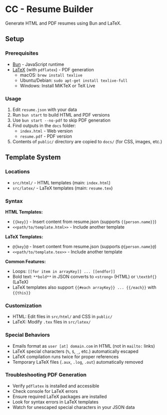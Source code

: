 # CC - Resume Builder

Generate HTML and PDF resumes using Bun and LaTeX.

## Setup

### Prerequisites

- [Bun](https://bun.sh) - JavaScript runtime
- [LaTeX](https://www.latex-project.org/get/) (with `pdflatex`) - PDF generation
  - macOS: `brew install texlive`
  - Ubuntu/Debian: `sudo apt-get install texlive-full`
  - Windows: Install MiKTeX or TeX Live

### Usage

1. Edit `resume.json` with your data
2. Run `bun start` to build HTML and PDF versions
3. Use `bun start --no-pdf` to skip PDF generation
4. Find outputs in the `docs` folder:
   - `index.html` - Web version
   - `resume.pdf` - PDF version
5. Contents of `public/` directory are copied to `docs/` (for CSS, images, etc.)

## Template System

### Locations

- `src/html/` - HTML templates (main: `index.html`)
- `src/latex/` - LaTeX templates (main: `resume.tex`)

### Syntax

**HTML Templates:**
- `{{key}}` - Insert content from resume.json (supports `{{person.name}}`)
- `<<path/to/template.html>>` - Include another template

**LaTeX Templates:**
- `@{key}@` - Insert content from resume.json (supports `@{person.name}@`)
- `<<path/to/template.tex>>` - Include another template

**Common Features:**
- Loops: `[[for item in arrayKey]] ... [[endfor]]`
- Bold text: `**bold**` in JSON converts to `<strong>` (HTML) or `\textbf{}` (LaTeX)
- LaTeX templates also support `{{#each arrayKey}} ... {{/each}}` with `{{this}}`

### Customization

- HTML: Edit files in `src/html/` and CSS in `public/`
- LaTeX: Modify `.tex` files in `src/latex/`

### Special Behaviors

- Emails format as `user [at] domain.com` in HTML (not in `mailto:` links)
- LaTeX special characters (`%`, `$`, `_`, etc.) automatically escaped
- LaTeX compilation runs twice for proper references
- Temporary LaTeX files (`.aux`, `.log`, `.out`) automatically removed

### Troubleshooting PDF Generation

- Verify `pdflatex` is installed and accessible
- Check console for LaTeX errors
- Ensure required LaTeX packages are installed
- Look for syntax errors in LaTeX templates
- Watch for unescaped special characters in your JSON data
